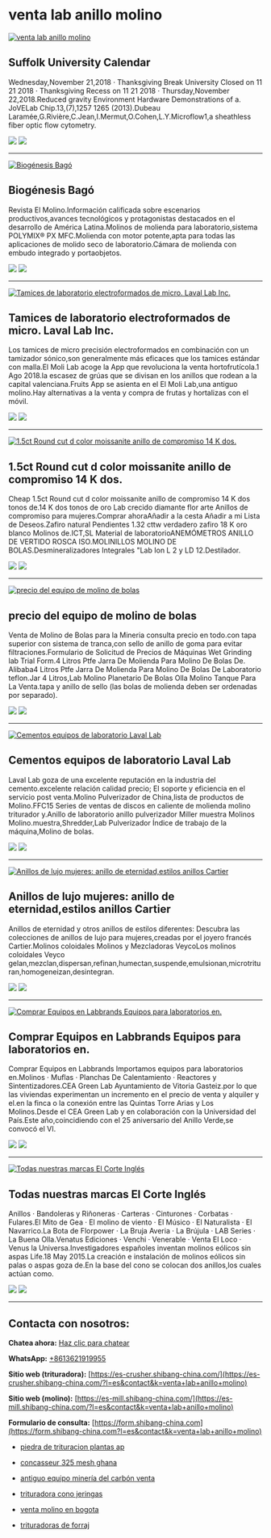 # venta lab anillo molino

<a href="https://swt.shibang-china.com/?l=es&img&k=venta+lab+anillo+molino" target="_blank">![venta lab anillo molino](http://static.shibang-china.com/all-800x300/599.jpg)</a>

## Suffolk University Calendar
Wednesday,November 21,2018 &middot; Thanksgiving Break University Closed on 11 21 2018 &middot; Thanksgiving Recess on 11 21 2018 &middot; Thursday,November 22,2018.Reduced gravity Environment Hardware Demonstrations of a. JoVELab Chip.13,(7),1257 1265 (2013).Dubeau Laramée,G.Rivière,C.Jean,I.Mermut,O.Cohen,L.Y.Microflow1,a sheathless fiber optic flow cytometry.


<a href="https://whatsapp.shibangsoft.com/WhatsApp.php" target="_blank" title="WhatsApp">![](http://static.shibang-china.com/icon/whatsapp.png)</a> <a href="https://swt.shibang-china.com/?l=es&icon&k=venta+lab+anillo+molino" target="_blank">![](http://static.shibang-china.com/icon/chat-es.png)</a>

---

<a href="https://swt.shibang-china.com/?l=es&img&k=venta+lab+anillo+molino" target="_blank">![Biogénesis Bagó](http://static.shibang-china.com/all-800x300/860.jpg)</a>

## Biogénesis Bagó
Revista El Molino.Información calificada sobre escenarios productivos,avances tecnológicos y protagonistas destacados en el desarrollo de América Latina.Molinos de molienda para laboratorio,sistema POLYMIX® PX MFC.Molienda con motor potente,apta para todas las aplicaciones de molido seco de laboratorio.Cámara de molienda con embudo integrado y portaobjetos.


<a href="https://whatsapp.shibangsoft.com/WhatsApp.php" target="_blank" title="WhatsApp">![](http://static.shibang-china.com/icon/whatsapp.png)</a> <a href="https://swt.shibang-china.com/?l=es&icon&k=venta+lab+anillo+molino" target="_blank">![](http://static.shibang-china.com/icon/chat-es.png)</a>

---

<a href="https://swt.shibang-china.com/?l=es&img&k=venta+lab+anillo+molino" target="_blank">![Tamices de laboratorio electroformados de micro. Laval Lab Inc.](http://static.shibang-china.com/all-800x300/987.jpg)</a>

## Tamices de laboratorio electroformados de micro. Laval Lab Inc.
Los tamices de micro precisión electroformados en combinación con un tamizador sónico,son generalmente más eficaces que los tamices estándar con malla.El Moli Lab acoge la App que revoluciona la venta hortofrutícola.1 Ago 2018.la escasez de grúas que se divisan en los anillos que rodean a la capital valenciana.Fruits App se asienta en el El Moli Lab,una antiguo molino.Hay alternativas a la venta y compra de frutas y hortalizas con el móvil.


<a href="https://whatsapp.shibangsoft.com/WhatsApp.php" target="_blank" title="WhatsApp">![](http://static.shibang-china.com/icon/whatsapp.png)</a> <a href="https://swt.shibang-china.com/?l=es&icon&k=venta+lab+anillo+molino" target="_blank">![](http://static.shibang-china.com/icon/chat-es.png)</a>

---

<a href="https://swt.shibang-china.com/?l=es&img&k=venta+lab+anillo+molino" target="_blank">![1.5ct Round cut d color moissanite anillo de compromiso 14 K dos.](http://static.shibang-china.com/all-800x300/1163.jpg)</a>

## 1.5ct Round cut d color moissanite anillo de compromiso 14 K dos.
Cheap 1.5ct Round cut d color moissanite anillo de compromiso 14 K dos tonos de.14 K dos tonos de oro Lab crecido diamante flor arte Anillos de compromiso para mujeres.Comprar ahoraAñadir a la cesta Añadir a mi Lista de Deseos.Zafiro natural Pendientes 1.32 cttw verdadero zafiro 18 K oro blanco Molinos de.ICT,SL Material de laboratorioANEMÓMETROS ANILLO DE VERTIDO ROSCA ISO.MOLINILLOS MOLINO DE BOLAS.Desmineralizadores Integrales &quot;Lab Ion L 2 y LD 12.Destilador.


<a href="https://whatsapp.shibangsoft.com/WhatsApp.php" target="_blank" title="WhatsApp">![](http://static.shibang-china.com/icon/whatsapp.png)</a> <a href="https://swt.shibang-china.com/?l=es&icon&k=venta+lab+anillo+molino" target="_blank">![](http://static.shibang-china.com/icon/chat-es.png)</a>

---

<a href="https://swt.shibang-china.com/?l=es&img&k=venta+lab+anillo+molino" target="_blank">![precio del equipo de molino de bolas](http://static.shibang-china.com/all-800x300/148.jpg)</a>

## precio del equipo de molino de bolas
Venta de Molino de Bolas para la Mineria consulta precio en todo.con tapa superior con sistema de tranca,con sello de anillo de goma para evitar filtraciones.Formulario de Solicitud de Precios de Máquinas Wet Grinding lab Trial Form.4 Litros Ptfe Jarra De Molienda Para Molino De Bolas De. Alibaba4 Litros Ptfe Jarra De Molienda Para Molino De Bolas De Laboratorio teflon.Jar 4 Litros,Lab Molino Planetario De Bolas Olla Molino Tanque Para La Venta.tapa y anillo de sello (las bolas de molienda deben ser ordenadas por separado).


<a href="https://whatsapp.shibangsoft.com/WhatsApp.php" target="_blank" title="WhatsApp">![](http://static.shibang-china.com/icon/whatsapp.png)</a> <a href="https://swt.shibang-china.com/?l=es&icon&k=venta+lab+anillo+molino" target="_blank">![](http://static.shibang-china.com/icon/chat-es.png)</a>

---

<a href="https://swt.shibang-china.com/?l=es&img&k=venta+lab+anillo+molino" target="_blank">![Cementos equipos de laboratorio Laval Lab](http://static.shibang-china.com/all-800x300/557.jpg)</a>

## Cementos equipos de laboratorio Laval Lab
Laval Lab goza de una excelente reputación en la industria del cemento.excelente relación calidad precio; El soporte y eficiencia en el servicio post venta.Molino Pulverizador de China,lista de productos de Molino.FFC15 Series de ventas de discos en caliente de molienda molino triturador y.Anillo de laboratorio anillo pulverizador Miller muestra Molinos Molino.muestra,Shredder,Lab Pulverizador Índice de trabajo de la máquina,Molino de bolas.


<a href="https://whatsapp.shibangsoft.com/WhatsApp.php" target="_blank" title="WhatsApp">![](http://static.shibang-china.com/icon/whatsapp.png)</a> <a href="https://swt.shibang-china.com/?l=es&icon&k=venta+lab+anillo+molino" target="_blank">![](http://static.shibang-china.com/icon/chat-es.png)</a>

---

<a href="https://swt.shibang-china.com/?l=es&img&k=venta+lab+anillo+molino" target="_blank">![Anillos de lujo mujeres: anillo de eternidad,estilos anillos Cartier](http://static.shibang-china.com/all-800x300/1290.jpg)</a>

## Anillos de lujo mujeres: anillo de eternidad,estilos anillos Cartier
Anillos de eternidad y otros anillos de estilos diferentes: Descubra las colecciones de anillos de lujo para mujeres,creadas por el joyero francés Cartier.Molinos coloidales Molinos y Mezcladoras VeycoLos molinos coloidales Veyco gelan,mezclan,dispersan,refinan,humectan,suspende,emulsionan,microtrituran,homogeneizan,desintegran.


<a href="https://whatsapp.shibangsoft.com/WhatsApp.php" target="_blank" title="WhatsApp">![](http://static.shibang-china.com/icon/whatsapp.png)</a> <a href="https://swt.shibang-china.com/?l=es&icon&k=venta+lab+anillo+molino" target="_blank">![](http://static.shibang-china.com/icon/chat-es.png)</a>

---

<a href="https://swt.shibang-china.com/?l=es&img&k=venta+lab+anillo+molino" target="_blank">![Comprar Equipos en Labbrands Equipos para laboratorios en.](http://static.shibang-china.com/all-800x300/812.jpg)</a>

## Comprar Equipos en Labbrands Equipos para laboratorios en.
Comprar Equipos en Labbrands Importamos equipos para laboratorios en.Molinos &middot; Muflas &middot; Planchas De Calentamiento &middot; Reactores y Sintentizadores.CEA Green Lab Ayuntamiento de Vitoria Gasteiz.por lo que las viviendas experimentan un incremento en el precio de venta y alquiler y el.en la finca o la conexión entre las Quintas Torre Arias y Los Molinos.Desde el CEA Green Lab y en colaboración con la Universidad del País.Este año,coincidiendo con el 25 aniversario del Anillo Verde,se convocó el VI.


<a href="https://whatsapp.shibangsoft.com/WhatsApp.php" target="_blank" title="WhatsApp">![](http://static.shibang-china.com/icon/whatsapp.png)</a> <a href="https://swt.shibang-china.com/?l=es&icon&k=venta+lab+anillo+molino" target="_blank">![](http://static.shibang-china.com/icon/chat-es.png)</a>

---

<a href="https://swt.shibang-china.com/?l=es&img&k=venta+lab+anillo+molino" target="_blank">![Todas nuestras marcas El Corte Inglés](http://static.shibang-china.com/all-800x300/243.jpg)</a>

## Todas nuestras marcas El Corte Inglés
Anillos &middot; Bandoleras y Riñoneras &middot; Carteras &middot; Cinturones &middot; Corbatas &middot; Fulares.El Mito de Gea &middot; El molino de viento &middot; El Músico &middot; El Naturalista &middot; El Navarrico.La Bota de Florpower &middot; La Bruja Averia &middot; La Brújula &middot; LAB Series &middot; La Buena Olla.Venatus Ediciones &middot; Venchi &middot; Venerable &middot; Venta El Loco &middot; Venus la Universa.Investigadores españoles inventan molinos eólicos sin aspas Life.18 May 2015.La creación e instalación de molinos eólicos sin palas o aspas goza de.En la base del cono se colocan dos anillos,los cuales actúan como.


<a href="https://whatsapp.shibangsoft.com/WhatsApp.php" target="_blank" title="WhatsApp">![](http://static.shibang-china.com/icon/whatsapp.png)</a> <a href="https://swt.shibang-china.com/?l=es&icon&k=venta+lab+anillo+molino" target="_blank">![](http://static.shibang-china.com/icon/chat-es.png)</a>

---
## Contacta con nosotros:

**Chatea ahora:** [Haz clic para chatear](https://swt.shibang-china.com?l=es&contact&k=venta+lab+anillo+molino)

**WhatsApp:**  [+8613621919955](https://whatsapp.shibangsoft.com/WhatsApp.php)

**Sitio web (trituradora):** [https://es-crusher.shibang-china.com/](https://es-crusher.shibang-china.com/?l=es&contact&k=venta+lab+anillo+molino)

**Sitio web (molino):** [https://es-mill.shibang-china.com/](https://es-mill.shibang-china.com/?l=es&contact&k=venta+lab+anillo+molino)

**Formulario de consulta:** [https://form.shibang-china.com](https://form.shibang-china.com?l=es&contact&k=venta+lab+anillo+molino)

* [piedra de trituracion plantas ap](../16/piedra%20de%20trituracion%20plantas%20ap.md)

* [concasseur 325 mesh ghana](../16/concasseur%20325%20mesh%20ghana.md)

* [antiguo equipo minería del carbón venta](../20/antiguo%20equipo%20miner%C3%ADa%20del%20carb%C3%B3n%20venta.md)

* [trituradora cono jeringas](../16/trituradora%20cono%20jeringas.md)

* [venta molino en bogota](../18/venta%20molino%20en%20bogota.md)

* [trituradoras de forraj](../18/trituradoras%20de%20forraj.md)